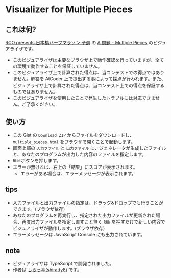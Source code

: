 # Visualizer for Multiple Pieces
## これは何?
[RCO presents 日本橋ハーフマラソン 予選](https://rco-contest-2017-qual.contest.atcoder.jp/)
の
[A 問題 - Multiple Pieces](https://rco-contest-2017-qual.contest.atcoder.jp/tasks/rco_contest_2017_qual_a)
のビジュアライザです。

* このビジュアライザは主要なブラウザ上で動作確認を行っていますが、全ての環境で動作することを保証していません。
* このビジュアライザ上で計算された得点は、当コンテストでの得点ではありません。解答を AtCoder 上で提出する事によって採点が行われます。また、ビジュアライザ上で計算された得点は、当コンテスト上での得点を保証するものではありません。
* このビジュアライザを使用したことで発生したトラブルには対応できません。ご了承ください。

## 使い方

* この Gist の `Download ZIP` からファイルをダウンロードし、`multiple_pieces.html` をブラウザで開くことで起動します。
* 画面上部の `入力ファイル` と `出力ファイル` に、ジェネレータが生成したファイルと、あなたのプログラムが出力した内容のファイルを指定します。
* `RUN` ボタンを押します。
* エラーが無ければ、右上の「結果」にスコアが表示されます。
    * エラーがある場合は、エラーメッセージが表示されます。

## tips

* 入力ファイルと出力ファイルの指定は、ドラッグ&ドロップでも行うことができます。(ブラウザ依存)
* あなたのプログラムを再実行し、指定された出力ファイルが更新された場合、再度出力ファイルを指定し直すこと無く `RUN` を押すだけで新しい内容でビジュアライザが動作します。(ブラウザ依存)
* エラーメッセージは JavaScript Console にも出力されています。

## note

* ビジュアライザは TypeScript で開発されました。
* 作者は [しらっ亭(shiratty8)](https://atcoder.jp/user/shiratty8) です。
